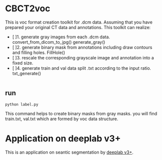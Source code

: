 # CBCT2voc
This is voc format creation toolkit for .dcm data.
Assuming that you have prepared your original CT data and annotations.
This toolkit can realize:
- [ ]1. generate gray images from each .dcm data.   convert_from_dicom_to_jpg()   generate_gray()
- [ ]2. generate binary mask from annotations including draw contours and filling holes. FillHole()
- [ ]3. rescale the corresponding grayscale image and annotation into a fixed size.
- [ ]4. generate train and val data split .txt according to the input ratio. txt_generate()
```

```
## run
```Shell
python label.py
```
This command helps to create binary masks from gray masks. you will find train.txt, val.txt which are formed by voc data structure.

# Application on deeplab v3+

This is an application on seantic segmentation by [deeplab v3+](https://github.com/liangjiubujiu/pytorch-deeplab-xception).


